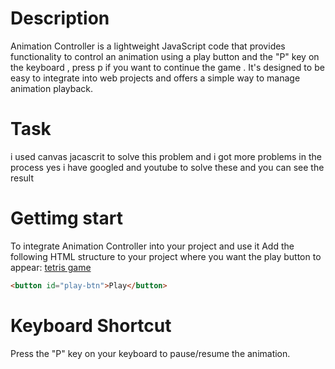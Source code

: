 # Description
Animation Controller is a lightweight JavaScript code that provides functionality to control an animation using a play button and the "P" key on the keyboard , press p if you want to continue the game . It's designed to be easy to integrate into web projects and offers a simple way to manage animation playback.

# Task 
i used canvas jacascrit to solve this problem and i got more problems in the process yes i have googled and youtube to solve these and you can see the result

# Gettimg start
To integrate Animation Controller into your project and use it
Add the following HTML structure to your project where you want the play button to appear: [tetris game](https://abdushuku.github.io/tetris/)

```html
<button id="play-btn">Play</button>

```
# Keyboard Shortcut
Press the "P" key on your keyboard to pause/resume the animation.